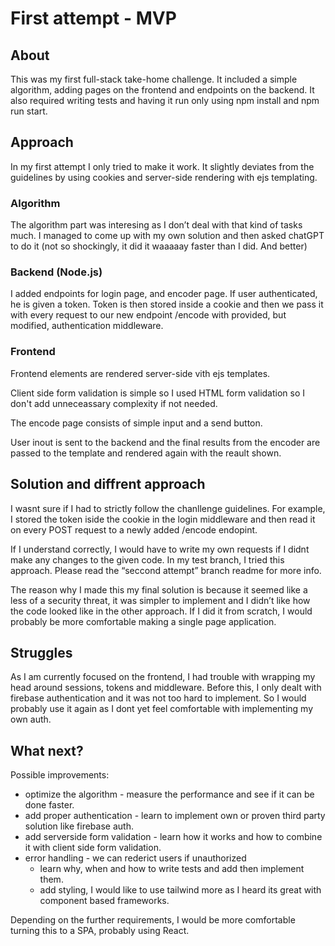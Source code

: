 

# First attempt - MVP

## About

This was my first full-stack take-home challenge. It included a simple algorithm, adding pages on the frontend and endpoints on the backend.
It also required writing tests and having it run only using npm install and npm run start.

## Approach

In my first attempt I only tried to make it work. It slightly deviates from the guidelines by using cookies and server-side rendering with ejs templating. 

### Algorithm

The algorithm part was interesing as I don’t deal with that kind of tasks much. I managed to come up with my own solution and then asked chatGPT to do it (not so shockingly, it did it waaaaay faster than I did. And better)

### Backend (Node.js)

I added endpoints for login page, and encoder page. If user authenticated, he is given a token. Token is then stored inside a cookie and then we pass it with every request to our new endpoint /encode with provided, but modified, authentication middleware. 


### Frontend

Frontend elements are rendered server-side vith ejs templates. 

Client side form validation is simple so I used HTML form validation so I don't add unneceassary complexity if not needed.

The encode page consists of simple input and a send button. 

User inout is sent to the backend and the final results from the encoder are passed to the template and rendered again with the reault shown.

## Solution and diffrent approach

I wasnt sure if I had to strictly follow the chanllenge guidelines. For example, I stored the token iside the cookie in the login middleware and then read it on every POST request to a newly added /encode endopint. 

If I understand correctly, I would have to write my own requests if I didnt make any changes to the given code. In my test branch, I tried this approach. Please read the “seccond attempt” branch readme for more info.

The reason why I made this my final solution is because it seemed like a less of a security threat, it was simpler to implement and I didn’t like how the code looked like in the other approach. If I did it from scratch, I would probably be more comfortable making a single page application. 

## Struggles

As I am currently focused on the frontend, I had trouble with wrapping my head around sessions, tokens and middleware. Before this, I only dealt with firebase authentication and it was not too hard to implement. So I would probably use it again as I dont yet feel comfortable with implementing my own auth.

## What next?

Possible improvements: 

- optimize the algorithm - measure the performance and see if it can be done faster.
- add proper authentication - learn to implement own or proven third party solution like firebase auth.
- add serverside form validation - learn how it works and how to combine it with client side form validation.
- error handling - we can rederict users if unauthorized
  - learn why, when and how to write tests and add then implement them.
  - add styling, I would like to use tailwind more as I heard its great with component based frameworks. 

Depending on the further requirements, I would be more comfortable turning this to a SPA, probably using React.
